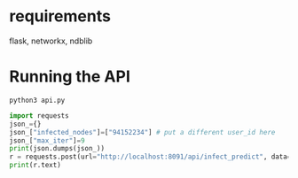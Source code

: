 # requirements
flask, networkx, ndblib
# Running the API
`python3 api.py`
```python
import requests
json_={}
json_["infected_nodes"]=["94152234"] # put a different user_id here
json_["max_iter"]=9
print(json.dumps(json_))
r = requests.post(url="http://localhost:8091/api/infect_predict", data=json.dumps(json_),  headers={'Content-Type': 'application/json', 'Accept': 'application/json'})
print(r.text)
```
